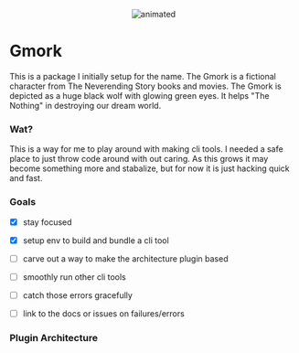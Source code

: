 <p align="center">
  <img src="https://external-content.duckduckgo.com/iu/?u=https%3A%2F%2Fmedia.giphy.com%2Fmedia%2FYTA7xSbXQkWJO%2Fgiphy.gif" alt="animated" />
</p>

# Gmork
This is a package I initially setup for the name. The Gmork is a fictional character from The Neverending Story books and movies.
The Gmork is depicted as a huge black wolf with glowing green eyes. It helps "The Nothing" in destroying our dream world.

### Wat?
This is a way for me to play around with making cli tools. I needed a safe place to just throw code around with out caring.
As this grows it may become something more and stabalize, but for now it is just hacking quick and fast.

### Goals

- [x] stay focused
- [x] setup env to build and bundle a cli tool
- [ ] carve out a way to make the architecture plugin based
- [ ] smoothly run other cli tools
- [ ] catch those errors gracefully
- [ ] link to the docs or issues on failures/errors


### Plugin Architecture


